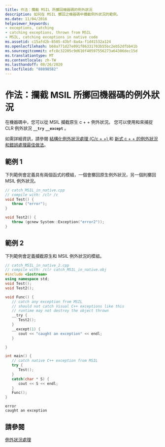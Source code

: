 ```yaml
---
title: 作法：攔截 MSIL 所擲回機器碼的例外狀況
description: 如何在 MSIL 擲回之機器碼中攔截例外狀況的範例。
ms.date: 11/04/2016
helpviewer_keywords:
- exceptions, catching
- catching exceptions, thrown from MSIL
- MSIL, catching exceptions in native code
ms.assetid: c15afd2b-8505-43bf-8a4a-f1d41532a124
ms.openlocfilehash: b68a771d27e091f86331703b55bc2eb52dfbb41b
ms.sourcegitcommit: efc8c32205c9d610f40597556273a64306dec15d
ms.translationtype: MT
ms.contentlocale: zh-TW
ms.lasthandoff: 08/26/2020
ms.locfileid: "88898582"
---
```

# <a name="how-to-catch-exceptions-in-native-code-thrown-from-msil"></a>作法：攔截 MSIL 所擲回機器碼的例外狀況

在機器碼中，您可以從 MSIL 攔截原生 c + + 例外狀況。  您可以使用和來捕捉 CLR 例外狀況 **`__try`** **`__except`** 。

如需詳細資訊，請參閱 [結構化例外狀況處理 (C/c + +) ](../cpp/structured-exception-handling-c-cpp.md) 和 [新式 c + + 的例外狀況和錯誤處理最佳做法](../cpp/errors-and-exception-handling-modern-cpp.md)。

## <a name="example-1"></a>範例 1

下列範例會定義具有兩個函式的模組，一個會擲回原生例外狀況，另一個則擲回 MSIL 例外狀況。

```cpp
// catch_MSIL_in_native.cpp
// compile with: /clr /c
void Test() {
   throw ("error");
}

void Test2() {
   throw (gcnew System::Exception("error2"));
}
```

## <a name="example-2"></a>範例 2

下列範例會定義攔截原生和 MSIL 例外狀況的模組。

```cpp
// catch_MSIL_in_native_2.cpp
// compile with: /clr catch_MSIL_in_native.obj
#include <iostream>
using namespace std;
void Test();
void Test2();

void Func() {
   // catch any exception from MSIL
   // should not catch Visual C++ exceptions like this
   // runtime may not destroy the object thrown
   __try {
      Test2();
   }
   __except(1) {
      cout << "caught an exception" << endl;
   }

}

int main() {
   // catch native C++ exception from MSIL
   try {
      Test();
   }
   catch(char * S) {
      cout << S << endl;
   }
   Func();
}
```

```Output
error
caught an exception
```

## <a name="see-also"></a>請參閱

[例外狀況處理](../extensions/exception-handling-cpp-component-extensions.md)
